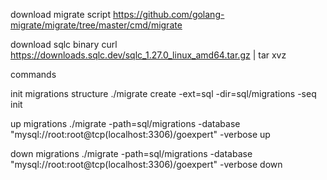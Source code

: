 download migrate script
https://github.com/golang-migrate/migrate/tree/master/cmd/migrate

download sqlc binary
curl https://downloads.sqlc.dev/sqlc_1.27.0_linux_amd64.tar.gz | tar xvz

commands

init migrations structure
./migrate create -ext=sql -dir=sql/migrations -seq init

up migrations
./migrate -path=sql/migrations -database "mysql://root:root@tcp(localhost:3306)/goexpert" -verbose up

down migrations
./migrate -path=sql/migrations -database "mysql://root:root@tcp(localhost:3306)/goexpert" -verbose down
